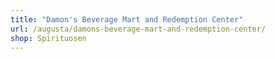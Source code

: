 ```yaml
---
title: "Damon's Beverage Mart and Redemption Center"
url: /augusta/damons-beverage-mart-and-redemption-center/
shop: Spirituosen
---
```

